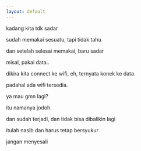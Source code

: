 ```yaml
---
layout: default
---
```

kadang kita tdk sadar

sudah memakai sesuatu, tapi tidak tahu

dan setelah selesai memakai, baru sadar

misal, pakai data..

dikira kita connect ke wifi, eh, ternyata konek ke data.

padahal ada wifi tersedia.

ya mau gmn lagi?

itu namanya jodoh.

dan sudah terjadi, dan tidak bisa dibalikin lagi

itulah nasib dan harus tetap bersyukur

jangan menyesali
